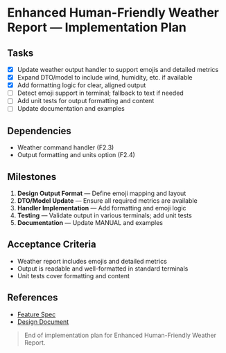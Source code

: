 # Enhanced Human-Friendly Weather Report — Implementation Plan

## Tasks

- [x] Update weather output handler to support emojis and detailed metrics
- [x] Expand DTO/model to include wind, humidity, etc. if available
- [x] Add formatting logic for clear, aligned output
- [ ] Detect emoji support in terminal; fallback to text if needed
- [ ] Add unit tests for output formatting and content
- [ ] Update documentation and examples

## Dependencies

- Weather command handler (F2.3)
- Output formatting and units option (F2.4)

## Milestones

1. **Design Output Format** — Define emoji mapping and layout
2. **DTO/Model Update** — Ensure all required metrics are available
3. **Handler Implementation** — Add formatting and emoji logic
4. **Testing** — Validate output in various terminals; add unit tests
5. **Documentation** — Update MANUAL and examples

## Acceptance Criteria

- Weather report includes emojis and detailed metrics
- Output is readable and well-formatted in standard terminals
- Unit tests cover formatting and content

## References

- [Feature Spec](./feat-weather-human-friendly.spec.md)
- [Design Document](./feat-weather-human-friendly.design.md)

> End of implementation plan for Enhanced Human-Friendly Weather Report.
